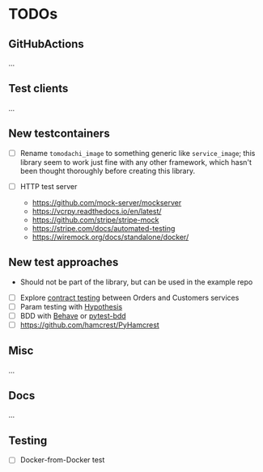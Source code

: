 # TODOs

## GitHubActions

...

## Test clients

...

## New testcontainers

- [ ] Rename `tomodachi_image` to something generic like `service_image`;
      this library seem to work just fine with any other framework,
      which hasn't been thought thoroughly before creating this library.

- [ ] HTTP test server
  - <https://github.com/mock-server/mockserver>
  - <https://vcrpy.readthedocs.io/en/latest/>
  - <https://github.com/stripe/stripe-mock>
  - <https://stripe.com/docs/automated-testing>
  - <https://wiremock.org/docs/standalone/docker/>

## New test approaches

- Should not be part of the library, but can be used in the example repo

- [ ] Explore [contract testing](https://github.com/pact-foundation/pact-python) between Orders and Customers services
- [ ] Param testing with [Hypothesis](https://hypothesis.readthedocs.io/en/latest/)
- [ ] BDD with [Behave](https://behave.readthedocs.io/en/latest/) or [pytest-bdd](https://pypi.org/project/pytest-bdd/)
- [ ] <https://github.com/hamcrest/PyHamcrest>

## Misc

...

## Docs

...

## Testing

- [ ] Docker-from-Docker test
